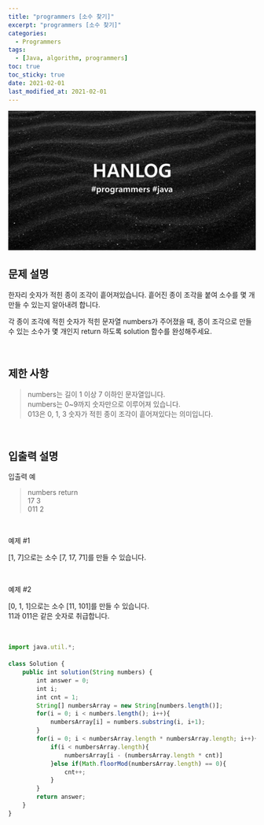 ```yaml
---
title: "programmers [소수 찾기]"
excerpt: "programmers [소수 찾기]"
categories:
  - Programmers
tags:
  - [Java, algorithm, programmers]
toc: true
toc_sticky: true
date: 2021-02-01
last_modified_at: 2021-02-01
---
```


![HAN.jpg](/assets/images/programmers.png)

## 문제 설명

한자리 숫자가 적힌 종이 조각이 흩어져있습니다. 흩어진 종이 조각을 붙여 소수를 몇 개 만들 수 있는지 알아내려 합니다.<br>

각 종이 조각에 적힌 숫자가 적힌 문자열 numbers가 주어졌을 때, 종이 조각으로 만들 수 있는 소수가 몇 개인지 return 하도록 solution 함수를 완성해주세요.

<br>

## 제한 사항

> numbers는 길이 1 이상 7 이하인 문자열입니다.<br>
numbers는 0~9까지 숫자만으로 이루어져 있습니다.<br>
013은 0, 1, 3 숫자가 적힌 종이 조각이 흩어져있다는 의미입니다.

<br>

## 입출력 설명

입출력 예

> numbers return<br>
17 3<br>
011 2

<br>

예제 #1 <br>

[1, 7]으로는 소수 [7, 17, 71]를 만들 수 있습니다.

<br>

예제 #2 <br>

[0, 1, 1]으로는 소수 [11, 101]를 만들 수 있습니다.<br>
11과 011은 같은 숫자로 취급합니다.

<br>

```js
import java.util.*;

class Solution {
    public int solution(String numbers) {
        int answer = 0;
        int i;
        int cnt = 1;
        String[] numbersArray = new String[numbers.length()];
        for(i = 0; i < numbers.length(); i++){
            numbersArray[i] = numbers.substring(i, i+1);
        }
        for(i = 0; i < numbersArray.length * numbersArray.length; i++){
            if(i < numbersArray.length){
                numbersArray[i - (numbersArray.length * cnt)]
            }else if(Math.floorMod(numbersArray.length) == 0){
                cnt++;
            }
        }
        return answer;
    }
}
```